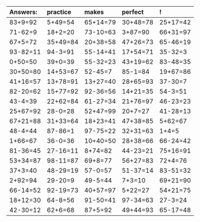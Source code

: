 | Answers: | practice | makes | perfect | ! |
| :--- | :--- | :--- | :--- | :--- |
| 83+9=92 | 5+49=54 | 65+14=79 | 30+48=78 | 25+17=42 | 
| 71-62=9 | 18+2=20 | 73-10=63 | 3+87=90 | 66+31=97 | 
| 67+5=72 | 35+49=84 | 20+38=58 | 47+26=73 | 65-46=19 | 
| 93-82=11 | 94-3=91 | 55-14=41 | 17+54=71 | 35-32=3 | 
| 0+50=50 | 39+0=39 | 55-32=23 | 43+19=62 | 83-48=35 | 
| 30+50=80 | 14+53=67 | 52-45=7 | 85-1=84 | 19+67=86 | 
| 41+16=57 | 13+78=91 | 13+27=40 | 28+65=93 | 37-30=7 | 
| 82-20=62 | 15+77=92 | 92-36=56 | 14+21=35 | 54-3=51 | 
| 43-4=39 | 22+62=84 | 61-27=34 | 21+76=97 | 46-23=23 | 
| 25+67=92 | 28-0=28 | 52+47=99 | 20+7=27 | 41-28=13 | 
| 67+21=88 | 31+33=64 | 18+23=41 | 47+38=85 | 5+62=67 | 
| 48-4=44 | 87-86=1 | 97-75=22 | 32+31=63 | 1+4=5 | 
| 1+66=67 | 36-0=36 | 10+40=50 | 28+38=66 | 66-24=42 | 
| 81-36=45 | 27-16=11 | 8+74=82 | 44-23=21 | 75+16=91 | 
| 53+34=87 | 98-11=87 | 69+8=77 | 56+27=83 | 72+4=76 | 
| 37+3=40 | 48-29=19 | 57-0=57 | 51-37=14 | 83-51=32 | 
| 2+92=94 | 29-20=9 | 49-5=44 | 7+3=10 | 69+21=90 | 
| 66-14=52 | 92-19=73 | 40+57=97 | 5+22=27 | 54+21=75 | 
| 18+12=30 | 64-8=56 | 91-50=41 | 97-34=63 | 27-3=24 | 
| 42-30=12 | 62+6=68 | 87+5=92 | 49+44=93 | 65-17=48 | 

